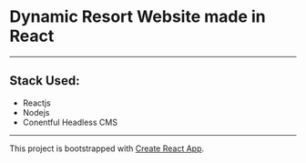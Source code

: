 # Dynamic Resort Website made in React

---

## Stack Used:

- Reactjs
- Nodejs
- Conentful Headless CMS

---

This project is bootstrapped with [Create React App](https://github.com/facebook/create-react-app).

